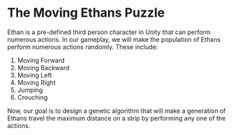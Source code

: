 # The Moving Ethans Puzzle

Ethan is a pre-defined third person character in Unity that can perform numerous actions. In our gameplay, we will make the population of Ethans perform numerous actions randomly. These include:
1. Moving Forward
2. Moving Backward
3. Moving Left
4. Moving Right
5. Jumping
6. Crouching

Now, our goal is to design a genetic algorithm that will make a generation of Ethans travel the maximum distance on a strip by performing any one of the actions.
